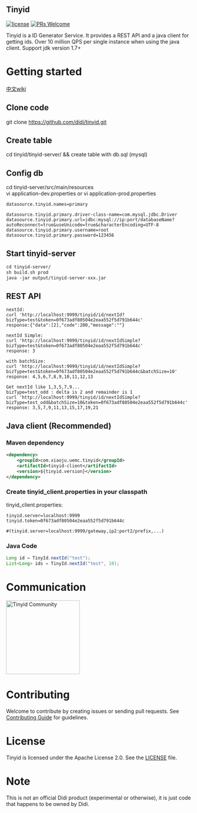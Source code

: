 ## Tinyid
[![license](http://img.shields.io/badge/license-Apache2.0-brightgreen.svg?style=flat)](https://github.com/didi/tinyid/blob/master/LICENSE)
[![PRs Welcome](https://img.shields.io/badge/PRs-welcome-brightgreen.svg)](https://github.com/didi/tinyid/pulls)

Tinyid is a ID Generator Service. It provides a REST API and a java client for getting ids. Over 10 million QPS per single instance when using the java client.
Support jdk version 1.7+

# Getting started

[中文wiki](https://github.com/didi/tinyid/wiki)

## Clone code
git clone https://github.com/didi/tinyid.git

## Create table
cd tinyid/tinyid-server/ && create table with db.sql (mysql)

## Config db

cd tinyid-server/src/main/resources  
vi application-dev.properties
or
vi application-prod.properties
```properties
datasource.tinyid.names=primary

datasource.tinyid.primary.driver-class-name=com.mysql.jdbc.Driver
datasource.tinyid.primary.url=jdbc:mysql://ip:port/databaseName?autoReconnect=true&useUnicode=true&characterEncoding=UTF-8
datasource.tinyid.primary.username=root
datasource.tinyid.primary.password=123456
```
## Start tinyid-server
```xml
cd tinyid-server/
sh build.sh prod
java -jar output/tinyid-server-xxx.jar
```
## REST API 
```properties
nextId:
curl 'http://localhost:9999/tinyid/id/nextId?bizType=test&token=0f673adf80504e2eaa552f5d791b644c'
response:{"data":[2],"code":200,"message":""}

nextId Simple:
curl 'http://localhost:9999/tinyid/id/nextIdSimple?bizType=test&token=0f673adf80504e2eaa552f5d791b644c'
response: 3

with batchSize:
curl 'http://localhost:9999/tinyid/id/nextIdSimple?bizType=test&token=0f673adf80504e2eaa552f5d791b644c&batchSize=10'
response: 4,5,6,7,8,9,10,11,12,13

Get nextId like 1,3,5,7,9...
bizType=test_odd : delta is 2 and remainder is 1
curl 'http://localhost:9999/tinyid/id/nextIdSimple?bizType=test_odd&batchSize=10&token=0f673adf80504e2eaa552f5d791b644c'
response: 3,5,7,9,11,13,15,17,19,21
```
## Java client  (Recommended)

### Maven dependency
```xml
<dependency>
    <groupId>com.xiaoju.uemc.tinyid</groupId>
    <artifactId>tinyid-client</artifactId>
    <version>${tinyid.version}</version>
</dependency>
```

### Create tinyid_client.properties in your classpath

tinyid_client.properties:
```properties
tinyid.server=localhost:9999
tinyid.token=0f673adf80504e2eaa552f5d791b644c

#(tinyid.server=localhost:9999/gateway,ip2:port2/prefix,...)
```
### Java Code
```java
Long id = TinyId.nextId("test");
List<Long> ids = TinyId.nextId("test", 10);
```

# Communication
<img src="doc/qqqun.JPG" alt="Tinyid Community" width="200"/>

# Contributing

Welcome to contribute by creating issues or sending pull requests. See [Contributing Guide](CONTRIBUTING.md) for guidelines.

# License

Tinyid is licensed under the Apache License 2.0. See the [LICENSE](LICENSE) file.

# Note

This is not an official Didi product (experimental or otherwise), it is just code that happens to be owned by Didi.
